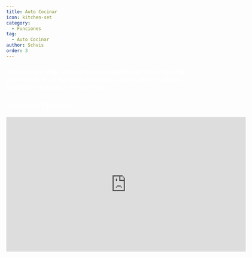 ```yaml
---
title: Auto Cocinar
icon: kitchen-set
category:
  - Funciones
tag:
  - Auto Cocinar
author: Schvis
order: 3
---
```


### <span style='color:white;'>Auto Cocinar deja que cocines automaticamente la cantidad deseada de la comida seleccionada, puedes elegir calidad, cantidad y completar la maestría.</span>

## <span style='color:white;'>Video de Ejemplo:</span>

<iframe width="640" height="360" src="https://www.youtube.com/embed/T_X13AXiAiY?list=PL5eI1Tb64p56g27qfYk7VuFTz4FK6YrKa" title="Korepi - Auto Cook" frameborder="0" allow="accelerometer; autoplay; clipboard-write; encrypted-media; gyroscope; picture-in-picture; web-share" allowfullscreen></iframe>